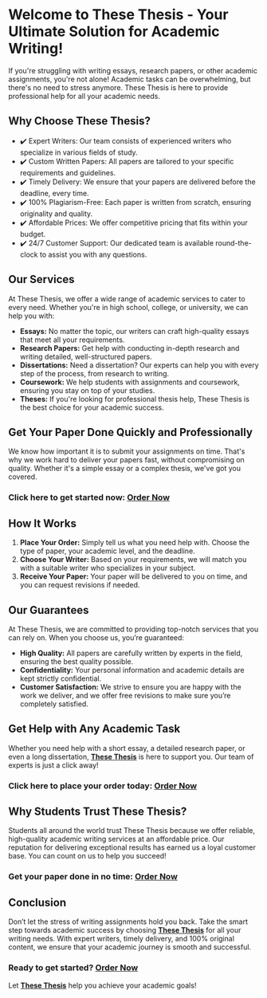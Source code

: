 # Welcome to These Thesis - Your Ultimate Solution for Academic Writing!

If you're struggling with writing essays, research papers, or other academic assignments, you're not alone! Academic tasks can be overwhelming, but there's no need to stress anymore. These Thesis is here to provide professional help for all your academic needs.

## Why Choose These Thesis?

- ✔️ Expert Writers: Our team consists of experienced writers who specialize in various fields of study.
- ✔️ Custom Written Papers: All papers are tailored to your specific requirements and guidelines.
- ✔️ Timely Delivery: We ensure that your papers are delivered before the deadline, every time.
- ✔️ 100% Plagiarism-Free: Each paper is written from scratch, ensuring originality and quality.
- ✔️ Affordable Prices: We offer competitive pricing that fits within your budget.
- ✔️ 24/7 Customer Support: Our dedicated team is available round-the-clock to assist you with any questions.

## Our Services

At These Thesis, we offer a wide range of academic services to cater to every need. Whether you're in high school, college, or university, we can help you with:

- **Essays:** No matter the topic, our writers can craft high-quality essays that meet all your requirements.
- **Research Papers:** Get help with conducting in-depth research and writing detailed, well-structured papers.
- **Dissertations:** Need a dissertation? Our experts can help you with every step of the process, from research to writing.
- **Coursework:** We help students with assignments and coursework, ensuring you stay on top of your studies.
- **Theses:** If you're looking for professional thesis help, These Thesis is the best choice for your academic success.

## Get Your Paper Done Quickly and Professionally

We know how important it is to submit your assignments on time. That's why we work hard to deliver your papers fast, without compromising on quality. Whether it's a simple essay or a complex thesis, we've got you covered.

### Click here to get started now: [**Order Now**](https://tinyurl.com/topessay?keyword=these+thesis)

## How It Works

1. **Place Your Order:** Simply tell us what you need help with. Choose the type of paper, your academic level, and the deadline.
2. **Choose Your Writer:** Based on your requirements, we will match you with a suitable writer who specializes in your subject.
3. **Receive Your Paper:** Your paper will be delivered to you on time, and you can request revisions if needed.

## Our Guarantees

At These Thesis, we are committed to providing top-notch services that you can rely on. When you choose us, you’re guaranteed:

- **High Quality:** All papers are carefully written by experts in the field, ensuring the best quality possible.
- **Confidentiality:** Your personal information and academic details are kept strictly confidential.
- **Customer Satisfaction:** We strive to ensure you are happy with the work we deliver, and we offer free revisions to make sure you’re completely satisfied.

## Get Help with Any Academic Task

Whether you need help with a short essay, a detailed research paper, or even a long dissertation, [**These Thesis**](https://tinyurl.com/topessay?keyword=these+thesis) is here to support you. Our team of experts is just a click away!

### Click here to place your order today: [**Order Now**](https://tinyurl.com/topessay?keyword=these+thesis)

## Why Students Trust These Thesis?

Students all around the world trust These Thesis because we offer reliable, high-quality academic writing services at an affordable price. Our reputation for delivering exceptional results has earned us a loyal customer base. You can count on us to help you succeed!

### Get your paper done in no time: [**Order Now**](https://tinyurl.com/topessay?keyword=these+thesis)

## Conclusion

Don’t let the stress of writing assignments hold you back. Take the smart step towards academic success by choosing [**These Thesis**](https://tinyurl.com/topessay?keyword=these+thesis) for all your writing needs. With expert writers, timely delivery, and 100% original content, we ensure that your academic journey is smooth and successful.

### Ready to get started? [**Order Now**](https://tinyurl.com/topessay?keyword=these+thesis)

Let [**These Thesis**](https://tinyurl.com/topessay?keyword=these+thesis) help you achieve your academic goals!
